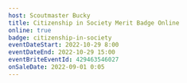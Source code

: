 ```yaml
---
host: Scoutmaster Bucky
title: Citizenship in Society Merit Badge Online
online: true
badge: citizenship-in-society
eventDateStart: 2022-10-29 8:00
eventDateEnd: 2022-10-29 15:00
eventBriteEventId: 429463546027
onSaleDate: 2022-09-01 0:05
---
```

